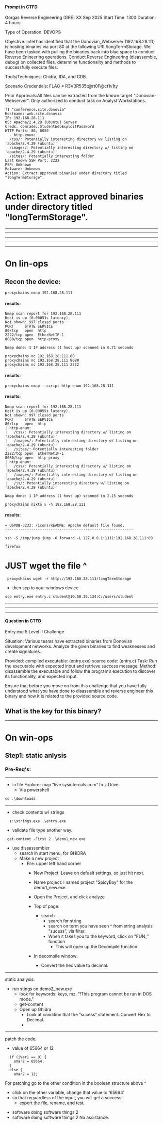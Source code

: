 #### Prompt in CTFD
Gorgas Reverse Engineering (GRE)
XX Sep 2025
Start Time: 1300
Duration: 4 hours

Type of Operation: DEVOPS

Objective: Intel has identified that the Donovian_Webserver (192.168.28.111) is hosting binaries via port 80 at the following URI /longTermStorage. 
We have been tasked with pulling the binaries back into blue space to conduct Reverse Enineering operations. Conduct Reverse Engineering (disassemble, debug) on collected files, determine functionality and methods to successfully execute files.

Tools/Techniques: Ghidra, IDA, and GDB.

Scenario Credentials: FLAG = R3V3R535t@rt0F@ct1v1ty

Prior Approvals:All files can be extracted from the known target "Donovian-Webserver". Only authorized to conduct task on Analyst Workstations.

```
T1 "conference.site.donovia"
Hostname: web.site.donovia
IP: 192.168.28.111
OS: Apache/2.4.29 (Ubuntu) Server 
Creds: comrade::StudentWebExploitPassword
HTTP Ports: 80, 8080
  - http-enum:
  /css/: Potentially interesting directory w/ listing on 'apache/2.4.29 (ubuntu)'
  /images/: Potentially interesting directory w/ listing on 'apache/2.4.29 (ubuntu)'
  /sites/: Potentially interesting folder
Last Known SSH Port: 2222
PSP: Unknown
Malware: Unknown
Action: Extract approved binaries under directory titled "longTermStorage".
```
# Action: Extract approved binaries under directory titled "longTermStorage".
-------------------------------------------------------------------------------------------------------------------------------------------------------------------------------------------------------------------------------------------------------------------------------
-------------------------------------------------------------------------------------------------------------------------------------------------------------------------------------------------------------------------------------------------------------------------------
-------------------------------------------------------------------------------------------------------------------------------------------------------------------------------------------------------------------------------------------------------------------------------
-------------------------------------------------------------------------------------------------------------------------------------------------------------------------------------------------------------------------------------------------------------------------------
--------------------------------------------------------------------------------------------------------------------------------------------------------
# On lin-ops

## Recon the device:
```
proxychains nmap 192.168.28.111
```
#### results:
```
Nmap scan report for 192.168.28.111
Host is up (0.00051s latency).
Not shown: 997 closed ports
PORT     STATE SERVICE
80/tcp   open  http
2222/tcp open  EtherNetIP-1
8080/tcp open  http-proxy

Nmap done: 1 IP address (1 host up) scanned in 0.71 seconds
```
```
proxychains nc 192.168.28.111 80
proxychains nc 192.168.28.111 8080
proxychains nc 192.168.28.111 2222
```

#### results:

```
proxychains nmap --script http-enum 192.168.28.111
```
#### results:
```
Nmap scan report for 192.168.28.111
Host is up (0.00059s latency).
Not shown: 997 closed ports
PORT     STATE SERVICE
80/tcp   open  http
| http-enum: 
|   /css/: Potentially interesting directory w/ listing on 'apache/2.4.29 (ubuntu)'
|   /images/: Potentially interesting directory w/ listing on 'apache/2.4.29 (ubuntu)'
|_  /sites/: Potentially interesting folder
2222/tcp open  EtherNetIP-1
8080/tcp open  http-proxy
| http-enum: 
|   /css/: Potentially interesting directory w/ listing on 'apache/2.4.29 (ubuntu)'
|   /images/: Potentially interesting directory w/ listing on 'apache/2.4.29 (ubuntu)'
|_  /js/: Potentially interesting directory w/ listing on 'apache/2.4.29 (ubuntu)'

Nmap done: 1 IP address (1 host up) scanned in 2.15 seconds
```

```
proxychains nikto v -h 192.168.28.111
```
#### results:
```
+ OSVDB-3233: /icons/README: Apache default file found.
-----------------------------------------------------------
```
```
ssh -S /tmp/jump jump -O forward -L 127.0.0.1:1111:192.168.28.111:80
```
```
firefox
```
# JUST wget the file ^

```
 proxychains wget -r http://192.168.28.111/longTermStorage
```

* then scp to your windows device

```
scp entry.exe entry.c student@10.50.39.134:C:/users/student
```
-------------------------------------------------------------------------------------------------------------------------------------------------------------------------------------------------------------------------------------------------------------------------------
-------------------------------------------------------------------------------------------------------------------------------------------------------------------------------------------------------------------------------------------------------------------------------
-------------------------------------------------------------------------------------------------------------------------------------------------------------------------------------------------------------------------------------------------------------------------------
#### Question in CTFD
Entry.exe
5
Level II Challenge

Situation:
Various teams have extracted binaries from Donovian development networks. Analyze the given binaries to find weaknesses and create signatures.

Provided:
compiled executable: (entry.exe)
source code: (entry.c)
Task: Run the executable with expected input and retrieve success message.
Method: disassemble the executable and follow the program’s execution to discover its functionality, and expected input.

Ensure that before you move on from this challenge that you have fully understood what you have done to disassemble and reverse engineer this binary and how it is related to the provided source code.

What is the key for this binary?
-------------------------------------------------------------------------------------------------------------------------------------------------------------------------------------------------------------------------------------------------------------------------------
-------------------------------------------------------------------------------------------------------------------------------------------------------------------------------------------------------------------------------------------------------------------------------
# On win-ops

## Step1: static anlysis

### Pre-Req's:
-------------------------------------------------------------------------------------------------------------------------------------------------------------------------------------------------------------------------------------------------------------------------------

- In file Explorer map "live.sysinternals.com" to z Drive.   
  - Via powershell
```
cd .\downloads
```
-------------------------------------------------------------------------------------------------------------------------------------------------------------------------------------------------------------------------------------------------------------------------------

  * check contents w/ strings
```
  z:\strings.exe .\entry.exe
```
  * validate file type another way.
```
 get-content -First 2 .\demo1_new.exe
```
* use dissassembler
  * search in start menu, for GHIDRA
  - Make a new project
    - File: upper left hand corner
      - New Project: Leave on defualt settings, so just hit next.
      - Name project: I named project "SpicyBoy" for the demo1_new.exe.
      - Open the Project, and click analyze.

      - Top of page:
        - search
          - search for string 
          - search on term you have seen ^ from string analysis "sucess", via filter.
          - When it takes you to the keyword, click on "FUN_" function
            - This will open up the Decompile function.
           
      - In decompile window:
        - Convert the hex value to decimal.

-------------------------------------------------------------------------------------------------------------------------------------------------------------------------------------------------------------------------------------------------------------------------------

static analysis:
 - run stings on demo2_new.exe
   - look for keywords: keys, mz, "!This program cannot be run in DOS mode."
   - get-content
   - Open up Ghidra
     - Look at condition that the "sucess" statement. Convert Hex to Decimal.
     - 
-------------------------------------------------------------------------------------------------------------------------------------------------------------------------------------------------------------------------------------------------------------------------------

patch the code.
- value of 65664 or 12
```
  if (iVar1 == 0) {
    uVar2 = 65664;
  }
  else {
    uVar2 = 12;
```
For patching go to the other condition in the boolean structure above ^
- click on the other variable, change that value to '65664'
- so that reguardless of the input, you will get a success.
  - export the file, rename, and test. 



* software doing software things 2
* software doing software things 2
No assistance.



